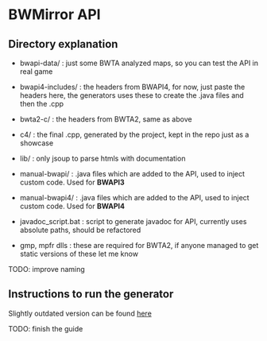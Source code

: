 ﻿BWMirror API
=========

## Directory explanation

- bwapi-data/ : just some BWTA analyzed maps, so you can test the API in real game
- bwapi4-includes/ : the headers from BWAPI4, for now, just paste the headers here, the generators uses these to create the .java files and then the .cpp
- bwta2-c/ : the headers from BWTA2, same as above 
- c4/ : the final .cpp, generated by the project, kept in the repo just as a showcase
- lib/ : only jsoup to parse htmls with documentation
- manual-bwapi/ : .java files which are added to the API, used to inject custom code. Used for **BWAPI3**
- manual-bwapi4/ : .java files which are added to the API, used to inject custom code. Used for **BWAPI4**


- javadoc_script.bat : script to generate javadoc for API, currently uses absolute paths, should be refactored
- gmp, mpfr dlls : these are required for BWTA2, if anyone managed to get static versions of these let me know

TODO: improve naming

## Instructions to run the generator

Slightly outdated version can be found [here](https://docs.google.com/document/d/1KlTohhZP-4Ob_tvTfxhVKq27Uvxemhnf_c7JEN_3Ttc/edit#heading=h.l32mh2nk44mf)

TODO: finish the guide